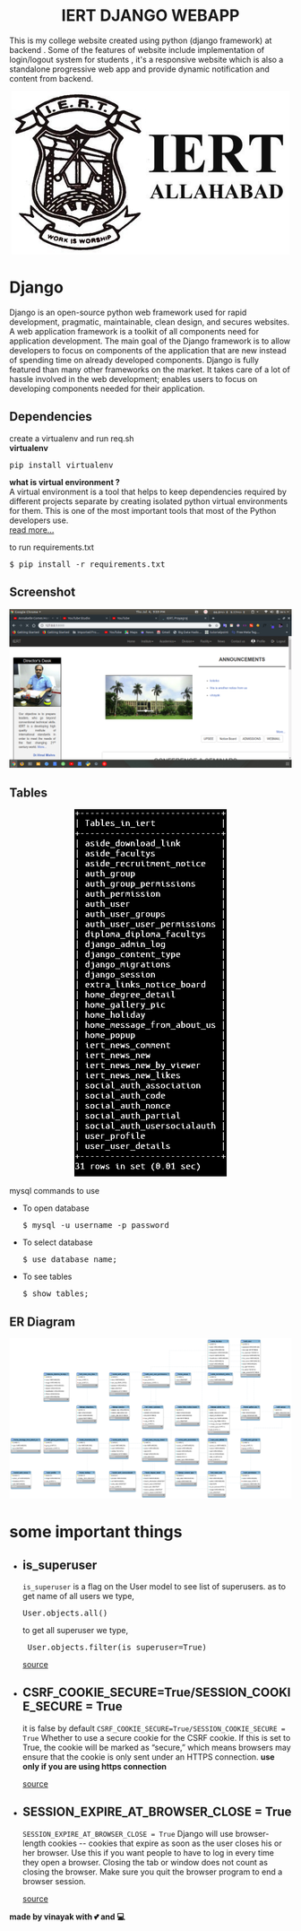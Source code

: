 <h1 align="center">IERT DJANGO WEBAPP</h1>

This is my college website created using python (django framework) at backend . Some of the features of website include implementation of login/logout system for students , it's a responsive website which is also a standalone progressive web app and provide dynamic notification and content from backend.

<p align="center"><img src="img/iert.png"/></p>

# Django

Django is an open-source python web framework used for rapid development, pragmatic, maintainable, clean design, and secures websites. A web application framework is a toolkit of all components need for application development. The main goal of the Django framework is to allow developers to focus on components of the application that are new instead of spending time on already developed components. Django is fully featured than many other frameworks on the market. It takes care of a lot of hassle involved in the web development; enables users to focus on developing components needed for their application.

## Dependencies

create a virtualenv and run req.sh<br/>
<b>virtualenv</b>

<pre>pip install virtualenv</pre>

<b> what is virtual environment ? </b><br/>
A virtual environment is a tool that helps to keep dependencies required by different projects separate by creating isolated python virtual environments for them. This is one of the most important tools that most of the Python developers use.
<br/>
<a href="https://www.geeksforgeeks.org/python-virtual-environment/" >read more... </a>

to run requirements.txt

<pre>$ pip install -r requirements.txt</pre>

## Screenshot

  <p align="center"><img src="img/screen.png"/></p>

## Tables

  <p align="center"><img src="img/tables.png"/></p>

  mysql commands to use

  <ul>
  <li>
      To open database
      <pre>$ mysql -u username -p password</pre>
  </li>
  <li>
    To select database
    <pre>$ use database_name;</pre>
  </li>
  <li>
    To see tables
    <pre>$ show tables;</pre>
 </li>
</ul>

## ER  Diagram

  <p align="center"><img src="img/er-diagram.png"/></p>




# some important things

<ul>
<li>

## is_superuser

 <code>is_superuser</code>  is a flag on the User model to see list of superusers.
 as to get name of all users we type,

 <pre>User.objects.all() </pre>

 to get all superuser we type,

 <pre> User.objects.filter(is_superuser=True) </pre>

 <a href="https://stackoverflow.com/questions/45275897/how-to-get-superuser-details-in-django" target="_blank">source</a>

 </li>

<li>

## CSRF_COOKIE_SECURE=True/SESSION_COOKIE_SECURE = True

 it is false by default
 <code>CSRF_COOKIE_SECURE=True/SESSION_COOKIE_SECURE = True</code> Whether to use a secure cookie for the CSRF cookie. If this is set to True, the cookie will be marked as “secure,” which means browsers may ensure that the cookie is only sent under an HTTPS connection.
<b>use only if you are using https connection</b>

 <a href="https://docs.djangoproject.com/en/1.7/ref/settings/#csrf-cookie-secure" target="_blank">source</a>

 </li>

 <li>

## SESSION_EXPIRE_AT_BROWSER_CLOSE = True

<code>SESSION_EXPIRE_AT_BROWSER_CLOSE = True</code> Django will use browser-length cookies -- cookies that expire as soon as the user closes his or her browser. Use this if you want people to have to log in every time they open a browser.
Closing the tab or window does not count as closing the browser. Make sure you quit the browser program to end a browser session.

<a href="https://stackoverflow.com/questions/3976498/why-doesnt-session-expire-at-browser-close-true-log-the-user-out-when-the-bro" target="_blank">source</a>

 </li>

</ul>

<strong>made by vinayak with 💕 and 💻</strong>
